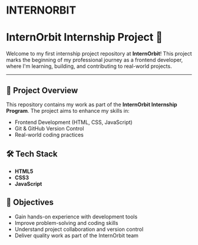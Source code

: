# INTERNORBIT
# InternOrbit Internship Project 🚀

Welcome to my first internship project repository at **InternOrbit**! This project marks the beginning of my professional journey as a frontend developer, where I'm learning, building, and contributing to real-world projects.

---

## 📁 Project Overview

This repository contains my work as part of the **InternOrbit Internship Program**. The project aims to enhance my skills in:

- Frontend Development (HTML, CSS, JavaScript)
- Git & GitHub Version Control
- Real-world coding practices



## 🛠️ Tech Stack

- **HTML5**
- **CSS3**
- **JavaScript**
  

## 🎯 Objectives

- Gain hands-on experience with development tools
- Improve problem-solving and coding skills
- Understand project collaboration and version control
- Deliver quality work as part of the InternOrbit team



